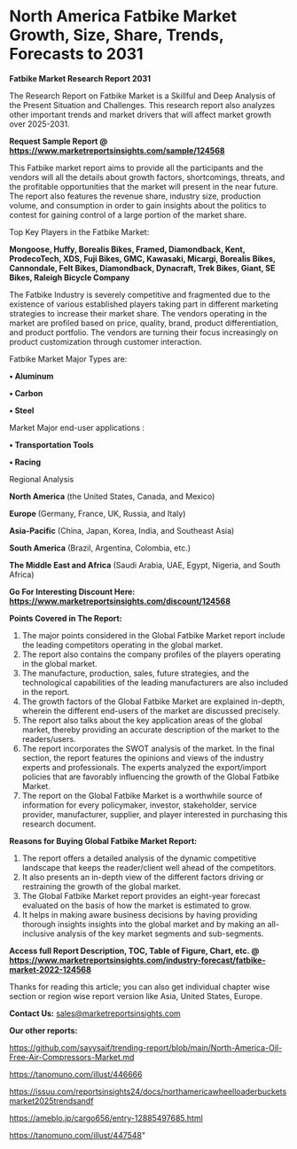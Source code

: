 # North America Fatbike Market Growth, Size, Share, Trends, Forecasts to 2031

<strong>Fatbike Market Research Report 2031</strong>

The Research Report on Fatbike Market is a Skillful and Deep Analysis of the Present Situation and Challenges. This research report also analyzes other important trends and market drivers that will affect market growth over 2025-2031.

<strong>Request Sample Report @ <a href=https://www.marketreportsinsights.com/sample/124568>https://www.marketreportsinsights.com/sample/124568</a></strong>

This Fatbike market report aims to provide all the participants and the vendors will all the details about growth factors, shortcomings, threats, and the profitable opportunities that the market will present in the near future. The report also features the revenue share, industry size, production volume, and consumption in order to gain insights about the politics to contest for gaining control of a large portion of the market share.

Top Key Players in the Fatbike Market:

<strong>Mongoose, Huffy, Borealis Bikes, Framed, Diamondback, Kent, ProdecoTech, XDS, Fuji Bikes, GMC, Kawasaki, Micargi, Borealis Bikes, Cannondale, Felt Bikes, Diamondback, Dynacraft, Trek Bikes, Giant, SE Bikes, Raleigh Bicycle Company</strong>

The Fatbike Industry is severely competitive and fragmented due to the existence of various established players taking part in different marketing strategies to increase their market share. The vendors operating in the market are profiled based on price, quality, brand, product differentiation, and product portfolio. The vendors are turning their focus increasingly on product customization through customer interaction.

Fatbike Market Major Types are:

<strong>• Aluminum

• Carbon

• Steel</strong>

Market Major end-user applications :

<strong>• Transportation Tools

• Racing</strong>

Regional Analysis

</u><strong><b>North America</b></strong> (the United States, Canada, and Mexico)

<strong><b>Europe </b></strong>(Germany, France, UK, Russia, and Italy)

<strong><b>Asia-Pacific</b></strong> (China, Japan, Korea, India, and Southeast Asia)

<strong><b>South America</b></strong> (Brazil, Argentina, Colombia, etc.)

<strong><b>The Middle East and Africa</b></strong> (Saudi Arabia, UAE, Egypt, Nigeria, and South Africa)

<strong>Go For Interesting Discount Here: <a href=https://www.marketreportsinsights.com/discount/124568>https://www.marketreportsinsights.com/discount/124568</a></strong>

<strong>Points Covered in The Report:</strong>
<ol>
  <li>The major points considered in the Global Fatbike Market report include the leading competitors operating in the global market.</li>
  <li>The report also contains the company profiles of the players operating in the global market.</li>
  <li>The manufacture, production, sales, future strategies, and the technological capabilities of the leading manufacturers are also included in the report.</li>
  <li>The growth factors of the Global Fatbike Market are explained in-depth, wherein the different end-users of the market are discussed precisely.</li>
  <li>The report also talks about the key application areas of the global market, thereby providing an accurate description of the market to the readers/users.</li>
  <li>The report incorporates the SWOT analysis of the market. In the final section, the report features the opinions and views of the industry experts and professionals. The experts analyzed the export/import policies that are favorably influencing the growth of the Global Fatbike Market.</li>
  <li>The report on the Global Fatbike Market is a worthwhile source of information for every policymaker, investor, stakeholder, service provider, manufacturer, supplier, and player interested in purchasing this research document.</li>
</ol>
<strong>Reasons for Buying Global Fatbike Market Report:</strong>

<ol>
  <li>The report offers a detailed analysis of the dynamic competitive landscape that keeps the reader/client well ahead of the competitors.</li>
  <li>It also presents an in-depth view of the different factors driving or restraining the growth of the global market.</li>
  <li>The Global Fatbike Market report provides an eight-year forecast evaluated on the basis of how the market is estimated to grow.</li>
  <li>It helps in making aware business decisions by having providing thorough insights insights into the global market and by making an all-inclusive analysis of the key market segments and sub-segments.</li>
</ol>
<strong>Access full Report Description, TOC, Table of Figure, Chart, etc. @ <a href=https://www.marketreportsinsights.com/industry-forecast/fatbike-market-2022-124568>https://www.marketreportsinsights.com/industry-forecast/fatbike-market-2022-124568</a></strong>


Thanks for reading this article; you can also get individual chapter wise section or region wise report version like Asia, United States, Europe.

<strong>Contact Us:</strong>
sales@marketreportsinsights.com

<strong>Our other reports:</strong>

<a href=https://github.com/sayysaif/trending-report/blob/main/North-America-Oil-Free-Air-Compressors-Market.md>https://github.com/sayysaif/trending-report/blob/main/North-America-Oil-Free-Air-Compressors-Market.md</a>

<a href=https://tanomuno.com/illust/446666>https://tanomuno.com/illust/446666</a>

<a href=https://issuu.com/reportsinsights24/docs/northamericawheelloaderbucketsmarket2025trendsandf>https://issuu.com/reportsinsights24/docs/northamericawheelloaderbucketsmarket2025trendsandf</a>

<a href=https://ameblo.jp/cargo656/entry-12885497685.html>https://ameblo.jp/cargo656/entry-12885497685.html</a>

<a href=https://tanomuno.com/illust/447548>https://tanomuno.com/illust/447548</a>"
